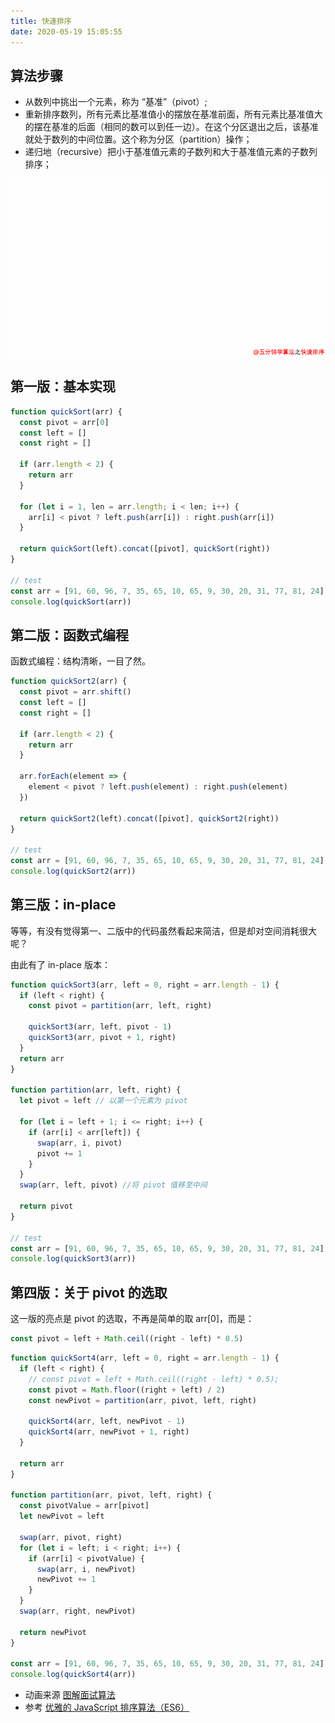 ```yaml
---
title: 快速排序
date: 2020-05-19 15:05:55
---
```


## 算法步骤

- 从数列中挑出一个元素，称为 “基准”（pivot）;
- 重新排序数列，所有元素比基准值小的摆放在基准前面，所有元素比基准值大的摆在基准的后面（相同的数可以到任一边）。在这个分区退出之后，该基准就处于数列的中间位置。这个称为分区（partition）操作；
- 递归地（recursive）把小于基准值元素的子数列和大于基准值元素的子数列排序；

![](../../../assets/algorithm/sort/quickSort.png)

## 第一版：基本实现

```js
function quickSort(arr) {
  const pivot = arr[0]
  const left = []
  const right = []

  if (arr.length < 2) {
    return arr
  }

  for (let i = 1, len = arr.length; i < len; i++) {
    arr[i] < pivot ? left.push(arr[i]) : right.push(arr[i])
  }

  return quickSort(left).concat([pivot], quickSort(right))
}

// test
const arr = [91, 60, 96, 7, 35, 65, 10, 65, 9, 30, 20, 31, 77, 81, 24]
console.log(quickSort(arr))
```

## 第二版：函数式编程

函数式编程：结构清晰，一目了然。

```js
function quickSort2(arr) {
  const pivot = arr.shift()
  const left = []
  const right = []

  if (arr.length < 2) {
    return arr
  }

  arr.forEach(element => {
    element < pivot ? left.push(element) : right.push(element)
  })

  return quickSort2(left).concat([pivot], quickSort2(right))
}

// test
const arr = [91, 60, 96, 7, 35, 65, 10, 65, 9, 30, 20, 31, 77, 81, 24]
console.log(quickSort2(arr))
```

## 第三版：in-place

等等，有没有觉得第一、二版中的代码虽然看起来简洁，但是却对空间消耗很大呢？

由此有了 in-place 版本：

```js
function quickSort3(arr, left = 0, right = arr.length - 1) {
  if (left < right) {
    const pivot = partition(arr, left, right)

    quickSort3(arr, left, pivot - 1)
    quickSort3(arr, pivot + 1, right)
  }
  return arr
}

function partition(arr, left, right) {
  let pivot = left // 以第一个元素为 pivot

  for (let i = left + 1; i <= right; i++) {
    if (arr[i] < arr[left]) {
      swap(arr, i, pivot)
      pivot += 1
    }
  }
  swap(arr, left, pivot) //将 pivot 值移至中间

  return pivot
}

// test
const arr = [91, 60, 96, 7, 35, 65, 10, 65, 9, 30, 20, 31, 77, 81, 24]
console.log(quickSort3(arr))
```

## 第四版：关于 pivot 的选取

这一版的亮点是 pivot 的选取，不再是简单的取 arr[0]，而是：

```js
const pivot = left + Math.ceil((right - left) * 0.5)
```

```js
function quickSort4(arr, left = 0, right = arr.length - 1) {
  if (left < right) {
    // const pivot = left + Math.ceil((right - left) * 0.5);
    const pivot = Math.floor((right + left) / 2)
    const newPivot = partition(arr, pivot, left, right)

    quickSort4(arr, left, newPivot - 1)
    quickSort4(arr, newPivot + 1, right)
  }

  return arr
}

function partition(arr, pivot, left, right) {
  const pivotValue = arr[pivot]
  let newPivot = left

  swap(arr, pivot, right)
  for (let i = left; i < right; i++) {
    if (arr[i] < pivotValue) {
      swap(arr, i, newPivot)
      newPivot += 1
    }
  }
  swap(arr, right, newPivot)

  return newPivot
}

const arr = [91, 60, 96, 7, 35, 65, 10, 65, 9, 30, 20, 31, 77, 81, 24]
console.log(quickSort4(arr))
```

- 动画来源 [图解面试算法](https://github.com/MisterBooo/LeetCodeAnimation)
- 参考 [优雅的 JavaScript 排序算法（ES6）](https://juejin.im/post/5ab62ec36fb9a028cf326c49)
